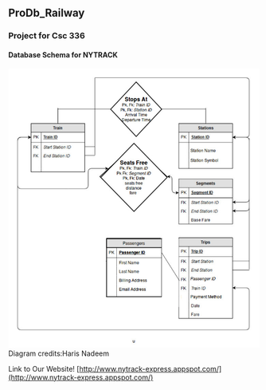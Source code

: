 ## ProDb_Railway
### Project for Csc 336

#### Database Schema for NYTRACK
![DataBase Schema for NYTRACK](https://github.com/steveipkis/Db_Railway/blob/master/nytrack/Databases%20Revised%20Diagram.jpg)
Diagram credits:Haris Nadeem

Link to Our Website! [http://www.nytrack-express.appspot.com/](http://www.nytrack-express.appspot.com/)
